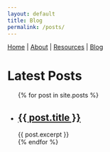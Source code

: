 ```yaml
---
layout: default
title: Blog
permalink: /posts/
---
```


<a href="https://ukdataserviceopen.github.io/new-forms-of-data">Home</a> | <a href="https://ukdataserviceopen.github.io/new-forms-of-data/about">About</a> | <a href="https://ukdataserviceopen.github.io/new-forms-of-data/resources">Resources</a> | <a href="https://ukdataserviceopen.github.io/new-forms-of-data/blog">Blog</a>

<h1>Latest Posts</h1>

<ul>
  {% for post in site.posts %}
    <li>
      <h2><a href="{{ post.url }}">{{ post.title }}</a></h2>
      {{ post.excerpt }}
    </li>
  {% endfor %}
</ul>
